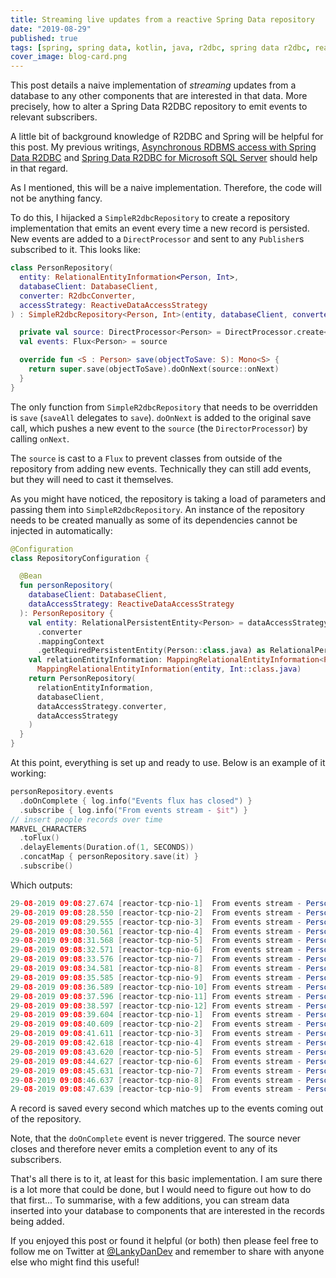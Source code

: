 ```yaml
---
title: Streaming live updates from a reactive Spring Data repository
date: "2019-08-29"
published: true
tags: [spring, spring data, kotlin, java, r2dbc, spring data r2dbc, reactive, reactive streams]
cover_image: blog-card.png
---
```


This post details a naive implementation of _streaming_ updates from a database to any other components that are interested in that data. More precisely, how to alter a Spring Data R2DBC repository to emit events to relevant subscribers.

A little bit of background knowledge of R2DBC and Spring will be helpful for this post. My previous writings, [Asynchronous RDBMS access with Spring Data R2DBC](https://lankydan.dev/2019/02/16/asynchronous-rdbms-access-with-spring-data-r2dbc) and [Spring Data R2DBC for Microsoft SQL Server](https://lankydan.dev/spring-data-r2dbc-for-microsoft-sql-server) should help in that regard.

As I mentioned, this will be a naive implementation. Therefore, the code will not be anything fancy.

To do this, I hijacked a `SimpleR2dbcRepository` to create a repository implementation that emits an event every time a new record is persisted. New events are added to a `DirectProcessor` and sent to any `Publisher`s subscribed to it. This looks like:

```kotlin
class PersonRepository(
  entity: RelationalEntityInformation<Person, Int>,
  databaseClient: DatabaseClient,
  converter: R2dbcConverter,
  accessStrategy: ReactiveDataAccessStrategy
) : SimpleR2dbcRepository<Person, Int>(entity, databaseClient, converter, accessStrategy) {

  private val source: DirectProcessor<Person> = DirectProcessor.create<Person>()
  val events: Flux<Person> = source

  override fun <S : Person> save(objectToSave: S): Mono<S> {
    return super.save(objectToSave).doOnNext(source::onNext)
  }
}
```

The only function from `SimpleR2dbcRepository` that needs to be overridden is `save` (`saveAll` delegates to `save`). `doOnNext` is added to the original save call, which pushes a new event to the `source` (the `DirectorProcessor`) by calling `onNext`.

The `source` is cast to a `Flux` to prevent classes from outside of the repository from adding new events. Technically they can still add events, but they will need to cast it themselves.

As you might have noticed, the repository is taking a load of parameters and passing them into `SimpleR2dbcRepository`. An instance of the repository needs to be created manually as some of its dependencies cannot be injected in automatically:

```kotlin
@Configuration
class RepositoryConfiguration {

  @Bean
  fun personRepository(
    databaseClient: DatabaseClient,
    dataAccessStrategy: ReactiveDataAccessStrategy
  ): PersonRepository {
    val entity: RelationalPersistentEntity<Person> = dataAccessStrategy
      .converter
      .mappingContext
      .getRequiredPersistentEntity(Person::class.java) as RelationalPersistentEntity<Person>
    val relationEntityInformation: MappingRelationalEntityInformation<Person, Int> =
      MappingRelationalEntityInformation(entity, Int::class.java)
    return PersonRepository(
      relationEntityInformation,
      databaseClient,
      dataAccessStrategy.converter,
      dataAccessStrategy
    )
  }
}
```

At this point, everything is set up and ready to use. Below is an example of it working:

```kotlin
personRepository.events
  .doOnComplete { log.info("Events flux has closed") }
  .subscribe { log.info("From events stream - $it") }
// insert people records over time
MARVEL_CHARACTERS
  .toFlux()
  .delayElements(Duration.of(1, SECONDS))
  .concatMap { personRepository.save(it) }
  .subscribe()
```

Which outputs:

```java
29-08-2019 09:08:27.674 [reactor-tcp-nio-1]  From events stream - Person(id=481, name=Spiderman, age=18)
29-08-2019 09:08:28.550 [reactor-tcp-nio-2]  From events stream - Person(id=482, name=Ironman, age=48)
29-08-2019 09:08:29.555 [reactor-tcp-nio-3]  From events stream - Person(id=483, name=Thor, age=1000)
29-08-2019 09:08:30.561 [reactor-tcp-nio-4]  From events stream - Person(id=484, name=Hulk, age=49)
29-08-2019 09:08:31.568 [reactor-tcp-nio-5]  From events stream - Person(id=485, name=Antman, age=49)
29-08-2019 09:08:32.571 [reactor-tcp-nio-6]  From events stream - Person(id=486, name=Blackwidow, age=34)
29-08-2019 09:08:33.576 [reactor-tcp-nio-7]  From events stream - Person(id=487, name=Starlord, age=38)
29-08-2019 09:08:34.581 [reactor-tcp-nio-8]  From events stream - Person(id=488, name=Captain America, age=100)
29-08-2019 09:08:35.585 [reactor-tcp-nio-9]  From events stream - Person(id=489, name=Warmachine, age=50)
29-08-2019 09:08:36.589 [reactor-tcp-nio-10] From events stream - Person(id=490, name=Wasp, age=26)
29-08-2019 09:08:37.596 [reactor-tcp-nio-11] From events stream - Person(id=491, name=Winter Soldier, age=101)
29-08-2019 09:08:38.597 [reactor-tcp-nio-12] From events stream - Person(id=492, name=Black Panther, age=42)
29-08-2019 09:08:39.604 [reactor-tcp-nio-1]  From events stream - Person(id=493, name=Doctor Strange, age=42)
29-08-2019 09:08:40.609 [reactor-tcp-nio-2]  From events stream - Person(id=494, name=Gamora, age=29)
29-08-2019 09:08:41.611 [reactor-tcp-nio-3]  From events stream - Person(id=495, name=Groot, age=4)
29-08-2019 09:08:42.618 [reactor-tcp-nio-4]  From events stream - Person(id=496, name=Hawkeye, age=47)
29-08-2019 09:08:43.620 [reactor-tcp-nio-5]  From events stream - Person(id=497, name=Pepper Potts, age=44)
29-08-2019 09:08:44.627 [reactor-tcp-nio-6]  From events stream - Person(id=498, name=Captain Marvel, age=59)
29-08-2019 09:08:45.631 [reactor-tcp-nio-7]  From events stream - Person(id=499, name=Rocket Raccoon, age=30)
29-08-2019 09:08:46.637 [reactor-tcp-nio-8]  From events stream - Person(id=500, name=Drax, age=49)
29-08-2019 09:08:47.639 [reactor-tcp-nio-9]  From events stream - Person(id=501, name=Nebula, age=30)
```

A record is saved every second which matches up to the events coming out of the repository.

Note, that the `doOnComplete` event is never triggered. The source never closes and therefore never emits a completion event to any of its subscribers.

That's all there is to it, at least for this basic implementation. I am sure there is a lot more that could be done, but I would need to figure out how to do that first... To summarise, with a few additions, you can stream data inserted into your database to components that are interested in the records being added.

If you enjoyed this post or found it helpful (or both) then please feel free to follow me on Twitter at [@LankyDanDev](https://twitter.com/LankyDanDev) and remember to share with anyone else who might find this useful!
